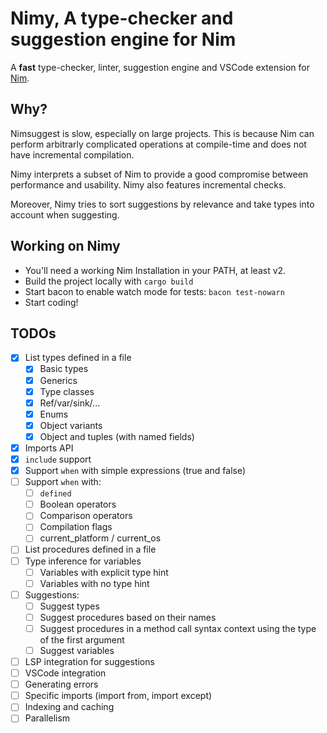 # Nimy, A type-checker and suggestion engine for Nim

A **fast** type-checker, linter, suggestion engine and VSCode extension for [Nim](https://nim-lang.org/).

## Why?

Nimsuggest is slow, especially on large projects. This is because Nim can perform
arbitrarly complicated operations at compile-time and does not have incremental compilation.

Nimy interprets a subset of Nim to provide a good compromise between performance and usability.
Nimy also features incremental checks.

Moreover, Nimy tries to sort suggestions by relevance and take types into account when suggesting.

## Working on Nimy

- You'll need a working Nim Installation in your PATH, at least v2.
- Build the project locally with `cargo build`
- Start bacon to enable watch mode for tests: `bacon test-nowarn`
- Start coding!

## TODOs

- [x] List types defined in a file
  - [x] Basic types
  - [x] Generics
  - [x] Type classes
  - [x] Ref/var/sink/...
  - [x] Enums
  - [x] Object variants
  - [x] Object and tuples (with named fields)
- [x] Imports API
- [x] `include` support
- [x] Support `when` with simple expressions (true and false)
- [ ] Support `when` with:
    - [ ] `defined`
    - [ ] Boolean operators
    - [ ] Comparison operators
    - [ ] Compilation flags
    - [ ] current_platform / current_os
- [ ] List procedures defined in a file
- [ ] Type inference for variables
  - [ ] Variables with explicit type hint
  - [ ] Variables with no type hint
- [ ] Suggestions:
    - [ ] Suggest types
    - [ ] Suggest procedures based on their names
    - [ ] Suggest procedures in a method call syntax context using the type of the first argument
    - [ ] Suggest variables
- [ ] LSP integration for suggestions
- [ ] VSCode integration
- [ ] Generating errors
- [ ] Specific imports (import from, import except)
- [ ] Indexing and caching
- [ ] Parallelism
